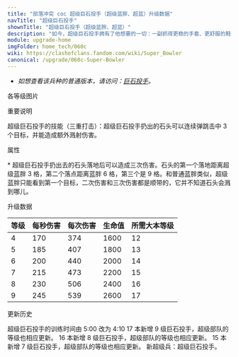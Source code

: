 ```yaml
---
title: "部落冲突 coc 超级巨石投手（超级蓝胖、超蓝）升级数据"
navTitle: "超级巨石投手"
shownTitle: "超级巨石投手（超级蓝胖、超蓝）"
description: "如今，超级巨石投手拥有了他想要的一切：一副抓得更稳的手套、更舒服的鞋子，还有很多大到离谱的巨石。"
module: upgrade-home
imgFolder: home_tech/060c
wiki: https://clashofclans.fandom.com/wiki/Super_Bowler
canonical: /upgrade/060c-Super-Bowler
---
```


- *如想查看该兵种的普通版本，请访问：[巨石投手](/upgrade/0086-Bowler)。*

<UnitInfo :folder="$frontmatter.imgFolder" imgSrc="Super_Bowler.png" :imgAlt="$frontmatter.navTitle" :description="$frontmatter.description" />

<SmallTitle>各等级图片</SmallTitle>

<Panel>
    <UnitImgGroup :folder="$frontmatter.imgFolder">
        <UnitImg imgTitle="所有等级" imgSrc="Super_Bowler4.png" />
    </UnitImgGroup>
</Panel>

<SmallTitle>重要说明</SmallTitle>

超级巨石投手的技能（三重打击）：超级巨石投手扔出的石头可以连续弹跳击中 3 个目标，并能造成额外溅射伤害。

<SmallTitle>属性</SmallTitle>

<UnitProperties>
    <UnitProperty pKey="攻击偏好" pValue="无" />
    <UnitProperty pKey="伤害类型" pValue="范围伤害" />
    <UnitProperty pKey="伤害半径" pValue="0.6 格" />
    <UnitProperty pKey="攻击的目标" pValue="仅地面目标" />
    <UnitProperty pKey="占据人口" pValue="30" />
    <UnitProperty pKey="移动速度" pValue="1.75 格/秒" />
    <UnitProperty pKey="攻击速度" pValue="2.2 秒/次" />
    <UnitProperty pKey="攻击距离" pValue="3 格<sup>*</sup>" />
    <UnitProperty pKey="最低巨石投手等级" pValue="4" />
    <UnitProperty pKey="最低大本等级" pValue="12" />
    <UnitProperty pKey="强化费用" pValue="2.5 万黑油" />
    <UnitProperty pKey="强化有效期" pValue="3 天" />
    <UnitProperty pKey="训练时间" pValue="250" trainingSystem="2022" />
</UnitProperties>

\* 超级巨石投手扔出去的石头落地后可以造成三次伤害。石头的第一个落地距离超级蓝胖 3 格，第二个落点距离蓝胖 6 格，第三个是 9 格。和普通蓝胖类似，超级蓝胖只能看到第一个目标，二次伤害和三次伤害都是顺带的，它并不知道石头会溅到哪儿。

<SmallTitle>升级数据</SmallTitle>

<UnitTable>

| 等级 |  每秒伤害  |  每次伤害  | 生命值 |所需大本等级|
| ---- |    ----   |    ----   |  ---- |    ----   |
|   4  |    170    |    374    |  1600 |     12    |
|   5  |    185    |    407    |  1800 |     13    |
|   6  |    200    |    440    |  2000 |     14    |
|   7  |    215    |    473    |  2200 |     15    |
|   8  |    230    |    506    |  2400 |     16    |
|   9  |    245    |    539    |  2600 |     17    |

</UnitTable>

<SmallTitle>更新历史</SmallTitle>

<Timeline>
    <TimelineItem date="2025/02/10">
        <TimelineRow>超级巨石投手的训练时间由 5:00 改为 4:10</TimelineRow>
        <TimelineRow>17 本新增 9 级巨石投手，超级部队的等级也相应更新。</TimelineRow>
    </TimelineItem>
    <TimelineItem date="2024/02/27">
        <TimelineRow>16 本新增 8 级巨石投手，超级部队的等级也相应更新。</TimelineRow>
    </TimelineItem>
    <TimelineItem date="2023/06/12">
        <TimelineRow>15 本新增 7 级巨石投手，超级部队的等级也相应更新。</TimelineRow>
    </TimelineItem>
    <TimelineItem date="2021/09/27">
        <TimelineRow>新超级兵：超级巨石投手。</TimelineRow>
    </TimelineItem>
    <TimelineItem :historyBottom="true" />
</Timeline>